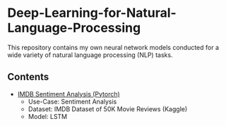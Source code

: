 # Deep-Learning-for-Natural-Language-Processing
This repository contains my own neural network models conducted for a wide variety of natural language processing (NLP) tasks.

## Contents
* [IMDB Sentiment Analysis (Pytorch)](https://github.com/JJerry12/Deep-Learning-for-Natural-Language-Processing/blob/main/IMDB_Sentiment_LSTM_pytorch.ipynb)
  * Use-Case: Sentiment Analysis
  * Dataset: IMDB Dataset of 50K Movie Reviews (Kaggle)
  * Model: LSTM


  
